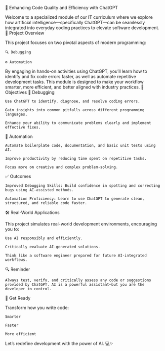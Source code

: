 🚀 Enhancing Code Quality and Efficiency with ChatGPT

Welcome to a specialized module of our IT curriculum where we explore how artificial intelligence—specifically ChatGPT—can be seamlessly integrated into everyday coding practices to elevate software development.
📌 Project Overview

This project focuses on two pivotal aspects of modern programming:

    🔍 Debugging

    ⚙️ Automation

By engaging in hands-on activities using ChatGPT, you’ll learn how to identify and fix code errors faster, as well as automate repetitive development tasks. This module is designed to make your workflow smarter, more efficient, and better aligned with industry practices.
🎯 Objectives
🐞 Debugging

    Use ChatGPT to identify, diagnose, and resolve coding errors.

    Gain insights into common pitfalls across different programming languages.

    Enhance your ability to communicate problems clearly and implement effective fixes.

🔁 Automation

    Automate boilerplate code, documentation, and basic unit tests using AI.

    Improve productivity by reducing time spent on repetitive tasks.

    Focus more on creative and complex problem-solving.

✅ Outcomes

    Improved Debugging Skills: Build confidence in spotting and correcting bugs using AI-assisted methods.

    Automation Proficiency: Learn to use ChatGPT to generate clean, structured, and reliable code faster.

🛠️ Real-World Applications

This project simulates real-world development environments, encouraging you to:

    Use AI responsibly and efficiently.

    Critically evaluate AI-generated solutions.

    Think like a software engineer prepared for future AI-integrated workflows.

🔍 Reminder

    Always test, verify, and critically assess any code or suggestions provided by ChatGPT. AI is a powerful assistant—but you are the developer in control.

🧠 Get Ready

Transform how you write code:

    Smarter

    Faster

    More efficient

Let’s redefine development with the power of AI. 💻✨
